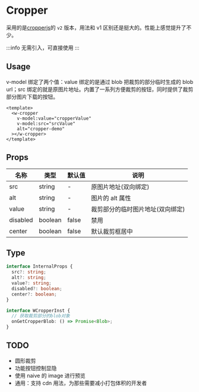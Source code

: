 # Cropper

采用的是[cropperjs](https://github.com/fengyuanchen/cropperjs/tree/v2)的 `v2` 版本，用法和 v1 区别还是挺大的。性能上感觉提升了不少。

:::info
无需引入，可直接使用
:::

## Usage

v-model 绑定了两个值：value 绑定的是通过 blob 把裁剪的部分临时生成的 blob url；src 绑定的就是原图片地址。内置了一系列方便裁剪的按钮，同时提供了裁剪部分图片下载的按钮。

```vue
<template>
  <w-cropper
    v-model:value="cropperValue"
    v-model:src="srcValue"
    alt="cropper-demo"
  ></w-cropper>
</template>
```

## Props

| 名称     | 类型    | 默认值 | 说明                             |
| -------- | ------- | ------ | -------------------------------- |
| src      | string  | -      | 原图片地址(双向绑定)             |
| alt      | string  | -      | 图片的 alt 属性                  |
| value    | string  | -      | 裁剪部分的临时图片地址(双向绑定) |
| disabled | boolean | false  | 禁用                             |
| center   | boolean | false  | 默认裁剪框居中                   |

## Type

```ts
interface InternalProps {
  src?: string;
  alt?: string;
  value?: string;
  disabled?: boolean;
  center?: boolean;
}

interface WCropperInst {
  // 获取裁剪部分的blob对象
  onGetCropperBlob: () => Promise<Blob>;
}
```

## TODO

- 圆形裁剪
- 功能按钮控制显隐
- 使用 naive 的 image 进行预览
- 通用：支持 cdn 用法，为那些需要减小打包体积的开发者
